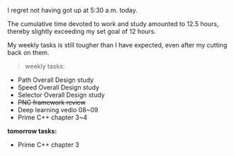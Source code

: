 I regret not having got up at 5:30 a.m. today.

The cumulative time devoted to work and study amounted to 12.5 hours, thereby slightly exceeding my set goal of 12 hours.

My weekly tasks is still tougher than I have expected, even after my cutting back on them.

> weekly tasks:
+ Path Overall Design study
+ Speed Overall Design study
+ Selector Overall Design study
+ ~~PNC framework review~~
+ Deep learning vedio 08~09
+ Prime C++ chapter 3~4

**tomorrow tasks:**
- Prime C++ chapter 3
